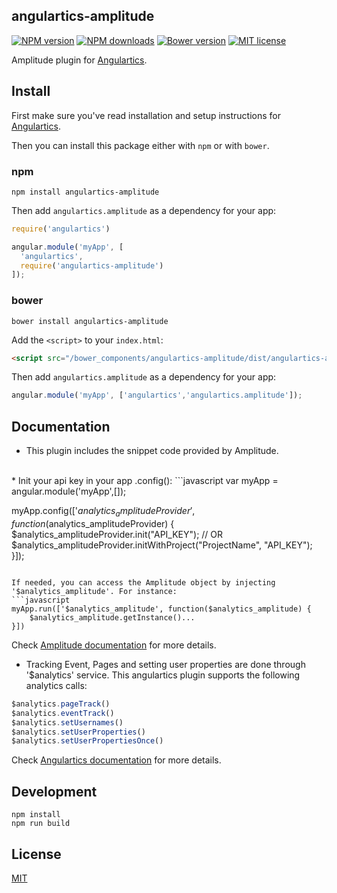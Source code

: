 ## angulartics-amplitude
[![NPM version][npm-image]][npm-url] [![NPM downloads][npm-downloads-image]][npm-downloads-url] [![Bower version][bower-image]][bower-url] [![MIT license][license-image]][license-url]

Amplitude plugin for [Angulartics](http://github.com/angulartics).

## Install
First make sure you've read installation and setup instructions for [Angulartics](http://angulartics.github.io/).

Then you can install this package either with `npm` or with `bower`.

### npm

```shell
npm install angulartics-amplitude
```

Then add `angulartics.amplitude` as a dependency for your app:

```javascript
require('angulartics')

angular.module('myApp', [
  'angulartics', 
  require('angulartics-amplitude')
]);
```

### bower
```shell
bower install angulartics-amplitude
```

Add the `<script>` to your `index.html`:

```html
<script src="/bower_components/angulartics-amplitude/dist/angulartics-amplitude.min.js"></script>
```

Then add `angulartics.amplitude` as a dependency for your app:

```javascript
angular.module('myApp', ['angulartics','angulartics.amplitude']);
```

## Documentation
* This plugin includes the snippet code provided by Amplitude.
<br>
* Init your api key in your app .config():
```javascript
var myApp = angular.module('myApp',[]);

myApp.config(['$analytics_amplitudeProvider', function($analytics_amplitudeProvider) {
    $analytics_amplitudeProvider.init("API_KEY");
    // OR
    $analytics_amplitudeProvider.initWithProject("ProjectName", "API_KEY");
}]);
```

If needed, you can access the Amplitude object by injecting '$analytics_amplitude'. For instance:
```javascript
myApp.run(['$analytics_amplitude', function($analytics_amplitude) {
    $analytics_amplitude.getInstance()...
}])
```
Check [Amplitude documentation](https://amplitude.zendesk.com/hc/en-us/articles/115001361248) for more details.
<br>
* Tracking Event, Pages and setting user properties are done through '$analytics' service.
This angulartics plugin supports the following analytics calls:
```javascript
$analytics.pageTrack()
$analytics.eventTrack()
$analytics.setUsernames()
$analytics.setUserProperties()
$analytics.setUserPropertiesOnce()
```

Check [Angulartics documentation](https://github.com/angulartics/angulartics) for more details.

## Development

```shell
npm install
npm run build
```

## License

[MIT](LICENSE)

[npm-image]: https://img.shields.io/npm/v/angulartics-amplitude.svg
[npm-url]: https://npmjs.org/package/angulartics-amplitude
[npm-downloads-image]: https://img.shields.io/npm/dm/angulartics-amplitude.svg
[npm-downloads-url]: https://npmjs.org/package/angulartics-amplitude
[bower-image]: https://img.shields.io/bower/v/angulartics-amplitude.svg
[bower-url]: http://bower.io/search/?q=angulartics-amplitude
[license-image]: http://img.shields.io/badge/license-MIT-blue.svg
[license-url]: LICENSE